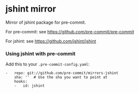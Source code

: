 jshint mirror
================

Mirror of jshint package for pre-commit.

For pre-commit: see https://github.com/pre-commit/pre-commit

For jshint: see https://github.com/jshint/jshint


### Using jshint with pre-commit

Add this to your `.pre-commit-config.yaml`:

    -   repo: git://github.com/pre-commit/mirrors-jshint
        sha: ''  # Use the sha you want to point at
        hooks:
        -   id: jshint
